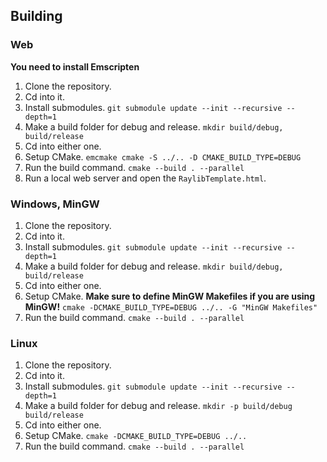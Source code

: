 ## Building

### Web

**You need to install Emscripten**

1. Clone the repository.
1. Cd into it.
1. Install submodules. `git submodule update --init --recursive --depth=1`
1. Make a build folder for debug and release. `mkdir build/debug, build/release`
1. Cd into either one.
1. Setup CMake. `emcmake cmake -S ../.. -D CMAKE_BUILD_TYPE=DEBUG`
1. Run the build command. `cmake --build . --parallel`
1. Run a local web server and open the `RaylibTemplate.html`.

### Windows, MinGW

1. Clone the repository.
1. Cd into it.
1. Install submodules. `git submodule update --init --recursive --depth=1`
1. Make a build folder for debug and release. `mkdir build/debug, build/release`
1. Cd into either one.
1. Setup CMake. **Make sure to define MinGW Makefiles if you are using MinGW!** `cmake -DCMAKE_BUILD_TYPE=DEBUG ../.. -G "MinGW Makefiles"`
1. Run the build command. `cmake --build . --parallel`

### Linux

1. Clone the repository.
1. Cd into it.
1. Install submodules. `git submodule update --init --recursive --depth=1`
1. Make a build folder for debug and release. `mkdir -p build/debug build/release`
1. Cd into either one.
1. Setup CMake. `cmake -DCMAKE_BUILD_TYPE=DEBUG ../..`
1. Run the build command. `cmake --build . --parallel`
